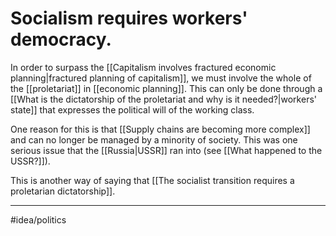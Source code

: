 # Socialism requires workers' democracy.
In order to surpass the [[Capitalism involves fractured economic planning|fractured planning of capitalism]], we must involve the whole of the [[proletariat]] in [[economic planning]]. This can only be done through a [[What is the dictatorship of the proletariat and why is it needed?|workers' state]] that expresses the political will of the working class. 

One reason for this is that [[Supply chains are becoming more complex]] and can no longer be managed by a minority of society. This was one serious issue that the [[Russia|USSR]] ran into (see [[What happened to the USSR?]]). 

This is another way of saying that [[The socialist transition requires a proletarian dictatorship]]. 

---
#idea/politics 